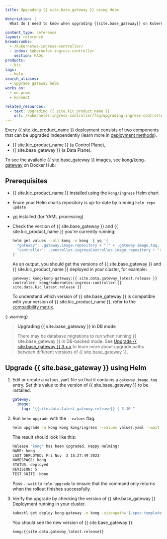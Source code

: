 ```yaml
---
title: Upgrading {{ site.base_gateway }} using Helm

description: |
  What do I need to know when upgrading {{site.base_gateway}} on Kubernetes? DB-backed mode vs DB-less

content_type: reference
layout: reference
breadcrumbs:
  - /kubernetes-ingress-controller/
  - index: kubernetes-ingress-controller
    section: FAQs
products:
  - kic
tags: 
  - helm
search_aliases: 
  - upgrade gateway helm
works_on:
  - on-prem
  - konnect

related_resources:
  - text: Upgrading {{ site.kic_product_name }}
    url: /kubernetes-ingress-controller/faq/upgrading-ingress-controller/
---
```


Every {{ site.kic_product_name }} deployment consists of two components that can be upgraded independently (learn more in [deployment methods](/index/kubernetes-ingress-controller/#deployment-topologies)).

- {{ site.kic_product_name }} (a Control Plane),
- {{ site.base_gateway }} (a Data Plane).

To see the available {{ site.base_gateway }} images, see [kong/kong-gateway](https://hub.docker.com/r/kong/kong-gateway/tags) on Docker Hub:

## Prerequisites

- {{ site.kic_product_name }} installed using the `kong/ingress` Helm chart
- Enure your Helm charts repository is up-to-date by running `helm repo update`
- [yq](https://github.com/mikefarah/yq) installed (for YAML processing)
- Check the version of {{ site.base_gateway }} and {{ site.kic_product_name }} you're currently running:

   ```bash
   helm get values --all kong -n kong  | yq '{
     "gateway": .gateway.image.repository + ":" + .gateway.image.tag,
     "controller": .controller.ingressController.image.repository + ":" + .controller.ingressController.image.tag
   }'
   ```

   As an output, you should get the versions of {{ site.base_gateway }} and {{ site.kic_product_name }} deployed in your cluster, for example:

   ```text
   gateway: kong/kong-gateway:{{ site.data.gateway_latest.release }}
   controller: kong/kubernetes-ingress-controller:{{ site.data.kic_latest.release }}
   ```

    To understand which version of {{ site.base_gateway }} is compatible with your version of {{ site.kic_product_name }}, refer to the [compatibility matrix](/kubernetes-ingress-controller/version-compatibility/#kong-gateway).

{:.warning}
>  **Upgrading {{ site.base_gateway }} in DB mode**
>
> There may be database migrations to run when running {{ site.base_gateway }} in DB-backed mode.
> See [Upgrade {{ site.base_gateway }} 3.x.x](/gateway/upgrade/) to learn more about upgrade paths between different versions of {{ site.base_gateway }}.

## Upgrade {{ site.base_gateway }} using Helm

1. Edit or create a `values.yaml` file so that it contains a `gateway.image.tag` entry. Set this value to the version of {{ site.base_gateway }} to be installed.

    ```yaml
    gateway:
      image:
        tag: "{{site.data.latest_gateway.release}} | 3.10 "
    ```

1. Run `helm upgrade` with the `--values` flag.

    ```bash
    helm upgrade -n kong kong kong/ingress --values values.yaml --wait
    ```

    The result should look like this:
    
    ```bash
    Release "kong" has been upgraded. Happy Helming!
    NAME: kong
    LAST DEPLOYED: Fri Nov  3 15:27:49 2023
    NAMESPACE: kong
    STATUS: deployed
    REVISION: 5
    TEST SUITE: None
    ```

    Pass `--wait` to `helm upgrade` to ensure that the command only returns when the rollout finishes successfully. 

1. Verify the upgrade by checking the version of {{ site.base_gateway }} Deployment running in your cluster.

    ```bash
    kubectl get deploy kong-gateway -n kong -ojsonpath='{.spec.template.spec.containers[0].image}'
    ```

    You should see the new version of {{ site.base_gateway }}:

    ```bash
    kong:{{site.data.gateway_latest.release}}
    ```